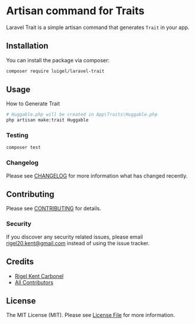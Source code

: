 # Artisan command for Traits

Laravel Trait is a simple artisan command that generates `Trait` in your app.

## Installation

You can install the package via composer:

```bash
composer require luigel/laravel-trait
```

## Usage

How to Generate Trait

```bash
# Huggable.php will be created in App\Traits\Huggable.php
php artisan make:trait Huggable
```

### Testing

```bash
composer test
```

### Changelog

Please see [CHANGELOG](CHANGELOG.md) for more information what has changed recently.

## Contributing

Please see [CONTRIBUTING](CONTRIBUTING.md) for details.

### Security

If you discover any security related issues, please email rigel20.kent@gmail.com instead of using the issue tracker.

## Credits

-   [Rigel Kent Carbonel](https://github.com/luigel)
-   [All Contributors](../../contributors)

## License

The MIT License (MIT). Please see [License File](LICENSE.md) for more information.
